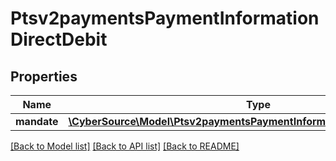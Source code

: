 # Ptsv2paymentsPaymentInformationDirectDebit

## Properties
Name | Type | Description | Notes
------------ | ------------- | ------------- | -------------
**mandate** | [**\CyberSource\Model\Ptsv2paymentsPaymentInformationDirectDebitMandate**](Ptsv2paymentsPaymentInformationDirectDebitMandate.md) |  | [optional] 

[[Back to Model list]](../README.md#documentation-for-models) [[Back to API list]](../README.md#documentation-for-api-endpoints) [[Back to README]](../README.md)


